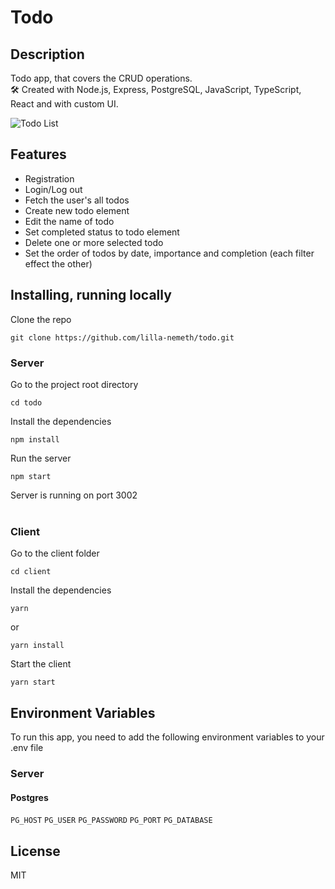 # Todo

## Description

Todo app, that covers the CRUD operations.  
🛠 Created with Node.js, Express, PostgreSQL, JavaScript, TypeScript, React and with custom UI.

![Todo List](https://raw.githubusercontent.com/lilla-nemeth/todo/main/client/src/assets/screenshots/app_screenshot_00.png)

## Features

- Registration
- Login/Log out
- Fetch the user's all todos
- Create new todo element
- Edit the name of todo
- Set completed status to todo element
- Delete one or more selected todo
- Set the order of todos by date, importance and completion (each filter effect the other)

## Installing, running locally

Clone the repo

```
git clone https://github.com/lilla-nemeth/todo.git
```

### Server

Go to the project root directory

```
cd todo
```

Install the dependencies

```
npm install
```

Run the server

```
npm start
```

Server is running on port 3002
</br></br>

### Client

Go to the client folder

```
cd client
```

Install the dependencies

```
yarn
```

or

```
yarn install
```

Start the client

```
yarn start
```

## Environment Variables

To run this app, you need to add the following environment variables to your .env file

### Server

#### Postgres

`PG_HOST`
`PG_USER`
`PG_PASSWORD`
`PG_PORT`
`PG_DATABASE`

## License

MIT
